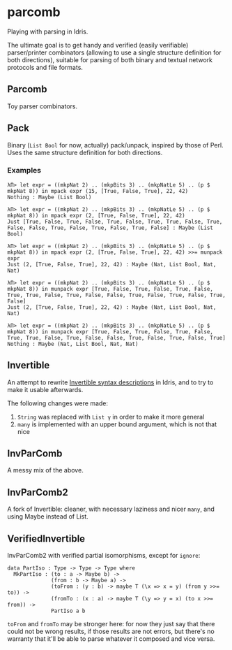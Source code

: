 parcomb
=======

Playing with parsing in Idris.

The ultimate goal is to get handy and verified (easily verifiable)
parser/printer combinators (allowing to use a single structure
definition for both directions), suitable for parsing of both binary
and textual network protocols and file formats.


## Parcomb ##

Toy parser combinators.


## Pack ##

Binary (`List Bool` for now, actually) pack/unpack, inspired by those
of Perl. Uses the same structure definition for both directions.

### Examples ###

    λΠ> let expr = ((mkpNat 2) .. (mkpBits 3) .. (mkpNatLe 5) .. (p $ mkpNat 8)) in mpack expr (15, [True, False, True], 22, 42)
    Nothing : Maybe (List Bool)
    
    λΠ> let expr = ((mkpNat 2) .. (mkpBits 3) .. (mkpNatLe 5) .. (p $ mkpNat 8)) in mpack expr (2, [True, False, True], 22, 42)
    Just [True, False, True, False, True, False, True, True, False, True, False, False, True, False, True, False, True, False] : Maybe (List Bool)

    λΠ> let expr = ((mkpNat 2) .. (mkpBits 3) .. (mkpNatLe 5) .. (p $ mkpNat 8)) in mpack expr (2, [True, False, True], 22, 42) >>= munpack expr
    Just (2, [True, False, True], 22, 42) : Maybe (Nat, List Bool, Nat, Nat)
    
    λΠ> let expr = ((mkpNat 2) .. (mkpBits 3) .. (mkpNatLe 5) .. (p $ mkpNat 8)) in munpack expr [True, False, True, False, True, False, True, True, False, True, False, False, True, False, True, False, True, False]
    Just (2, [True, False, True], 22, 42) : Maybe (Nat, List Bool, Nat, Nat)
    
    λΠ> let expr = ((mkpNat 2) .. (mkpBits 3) .. (mkpNatLe 5) .. (p $ mkpNat 8)) in munpack expr [True, False, True, False, True, False, True, True, False, True, False, False, True, False, True, False, True]
    Nothing : Maybe (Nat, List Bool, Nat, Nat)


## Invertible ##

An attempt to rewrite
[Invertible syntax descriptions](http://www.informatik.uni-marburg.de/~rendel/unparse/)
in Idris, and to try to make it usable afterwards.

The following changes were made:

1. `String` was replaced with `List γ` in order to make it more general
2. `many` is implemented with an upper bound argument, which is not
   that nice


## InvParComb ##

A messy mix of the above.


## InvParComb2 ##

A fork of Invertible: cleaner, with necessary laziness and nicer
`many`, and using Maybe instead of List.


## VerifiedInvertible ##

InvParComb2 with verified partial isomorphisms, except for `ignore`:

    data PartIso : Type -> Type -> Type where
      MkPartIso : (to : a -> Maybe b) ->
                  (from : b -> Maybe a) ->
                  (toFrom : (y : b) -> maybe T (\x => x = y) (from y >>= to)) ->
                  (fromTo : (x : a) -> maybe T (\y => y = x) (to x >>= from)) ->
                  PartIso a b

`toFrom` and `fromTo` may be stronger here: for now they just say that
there could not be wrong results, if those results are not errors, but
there's no warranty that it'll be able to parse whatever it composed
and vice versa.

